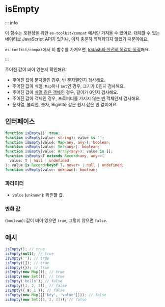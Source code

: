 # isEmpty

::: info

이 함수는 호환성을 위한 `es-toolkit/compat` 에서만 가져올 수 있어요. 대체할 수 있는 네이티브 JavaScript API가 있거나, 아직 충분히 최적화되지 않았기 때문이에요.

`es-toolkit/compat`에서 이 함수를 가져오면, [lodash와 완전히 똑같이 동작](../../../compatibility.md)해요.

:::

주어진 값이 비어 있는지 확인해요.

- 주어진 값이 문자열인 경우, 빈 문자열인지 검사해요.
- 주어진 값이 배열, `Map`이나 `Set`인 경우, 크기가 0인지 검사해요.
- 주어진 값이 [배열 같은 객체](../compat/predicate/isArrayLike.md)인 경우, 길이가 0인지 검사해요.
- 주어진 값이 객체인 경우, 프로퍼티를 가지지 않는 빈 객체인지 검사해요.
- 문자열, 불리언, 숫자, Bigint와 같은 원시 값은 빈 값이에요.

## 인터페이스

```typescript
function isEmpty(): true;
function isEmpty(value: string): value is '';
function isEmpty(value: Map<any, any>): boolean;
function isEmpty(value: Set<any>): boolean;
function isEmpty(value: Array<any>): value is [];
function isEmpty<T extends Record<any, any>>(
  value: T | null | undefined
): value is Record<keyof T, never> | null | undefined;
function isEmpty(value: unknown): boolean;
```

### 파라미터

- `value` (`unknown`): 확인할 값.

### 반환 값

(`boolean`): 값이 비어 있으면 `true`, 그렇지 않으면 `false`.

## 예시

```typescript
isEmpty(); // true
isEmpty(null); // true
isEmpty(''); // true
isEmpty([]); // true
isEmpty({}); // true
isEmpty(new Map()); // true
isEmpty(new Set()); // true
isEmpty('hello'); // false
isEmpty([1, 2, 3]); // false
isEmpty({ a: 1 }); // false
isEmpty(new Map([['key', 'value']])); // false
isEmpty(new Set([1, 2, 3])); // false
```
